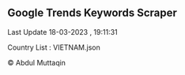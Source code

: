 

## Google Trends Keywords Scraper 
 
Last Update 18-03-2023 , 19:11:31

Country List :
VIETNAM.json



© Abdul Muttaqin 
